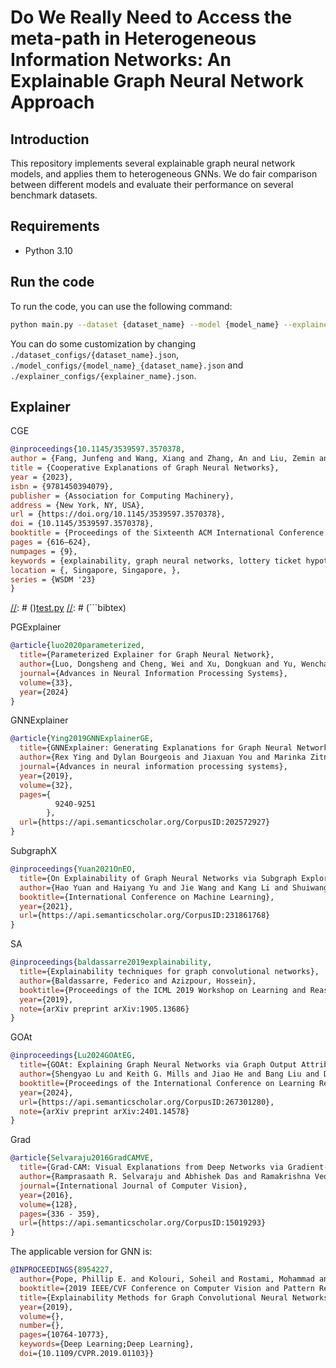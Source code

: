 # Do We Really Need to Access the meta-path in Heterogeneous Information Networks: An Explainable Graph Neural Network Approach

## Introduction

This repository implements several explainable graph neural network models, and applies them to heterogeneous GNNs.
We do fair comparison between different models and evaluate their performance on several benchmark datasets.

## Requirements

- Python 3.10

## Run the code

To run the code, you can use the following command:

```bash
python main.py --dataset {dataset_name} --model {model_name} --explainer {explainer_name} --random_seed {seed}
```

You can do some customization by changing `./dataset_configs/{dataset_name}.json`, `./model_configs/{model_name}_{dataset_name}.json` 
and `./explainer_configs/{explainer_name}.json`.

## Explainer

CGE

```bibtex
@inproceedings{10.1145/3539597.3570378,
author = {Fang, Junfeng and Wang, Xiang and Zhang, An and Liu, Zemin and He, Xiangnan and Chua, Tat-Seng},
title = {Cooperative Explanations of Graph Neural Networks},
year = {2023},
isbn = {9781450394079},
publisher = {Association for Computing Machinery},
address = {New York, NY, USA},
url = {https://doi.org/10.1145/3539597.3570378},
doi = {10.1145/3539597.3570378},
booktitle = {Proceedings of the Sixteenth ACM International Conference on Web Search and Data Mining},
pages = {616–624},
numpages = {9},
keywords = {explainability, graph neural networks, lottery ticket hypothesis},
location = {, Singapore, Singapore, },
series = {WSDM '23}
}
```

[//]: # (GCFExplainer)

[//]: # ()[test.py](..%2F..%2F..%2F..%2Fwechat%20file%2FWeChat%20Files%2Fwxid_87nrr49t3h7222%2FFileStorage%2FFile%2F2024-06%2Ftest.py)
[//]: # (```bibtex)

[//]: # (@inproceedings{10.1145/3539597.3570376,)

[//]: # (author = {Huang, Zexi and Kosan, Mert and Medya, Sourav and Ranu, Sayan and Singh, Ambuj},)

[//]: # (title = {Global Counterfactual Explainer for Graph Neural Networks},)

[//]: # (year = {2023},)

[//]: # (isbn = {9781450394079},)

[//]: # (publisher = {Association for Computing Machinery},)

[//]: # (address = {New York, NY, USA},)

[//]: # (url = {https://doi.org/10.1145/3539597.3570376},)

[//]: # (doi = {10.1145/3539597.3570376},)

[//]: # (booktitle = {Proceedings of the Sixteenth ACM International Conference on Web Search and Data Mining},)

[//]: # (pages = {141–149},)

[//]: # (numpages = {9},)

[//]: # (keywords = {counterfactual explanation, graph neural networks},)

[//]: # (location = {<conf-loc>, <city>Singapore</city>, <country>Singapore</country>, </conf-loc>},)

[//]: # (series = {WSDM '23})

[//]: # (})

[//]: # (```)

[//]: # (Only for graph classification, not for node classification.)

PGExplainer

```bibtex
@article{luo2020parameterized,
  title={Parameterized Explainer for Graph Neural Network},
  author={Luo, Dongsheng and Cheng, Wei and Xu, Dongkuan and Yu, Wenchao and Zong, Bo and Chen, Haifeng and Zhang, Xiang},
  journal={Advances in Neural Information Processing Systems},
  volume={33},
  year={2024}
}
```

GNNExplainer

```bibtex
@article{Ying2019GNNExplainerGE,
  title={GNNExplainer: Generating Explanations for Graph Neural Networks},
  author={Rex Ying and Dylan Bourgeois and Jiaxuan You and Marinka Zitnik and Jure Leskovec},
  journal={Advances in neural information processing systems},
  year={2019},
  volume={32},
  pages={
          9240-9251
        },
  url={https://api.semanticscholar.org/CorpusID:202572927}
}
```

SubgraphX

```bibtex
@inproceedings{Yuan2021OnEO,
  title={On Explainability of Graph Neural Networks via Subgraph Explorations},
  author={Hao Yuan and Haiyang Yu and Jie Wang and Kang Li and Shuiwang Ji},
  booktitle={International Conference on Machine Learning},
  year={2021},
  url={https://api.semanticscholar.org/CorpusID:231861768}
}
```

[//]: # (RCExplainer)

[//]: # ()
[//]: # (```bibtex)

[//]: # (@article{bajaj2021robust,)

[//]: # (  title={Robust counterfactual explanations on graph neural networks},)

[//]: # (  author={Bajaj, Mohit and Chu, Lingyang and Xue, Zi Yu and Pei, Jian and Wang, Lanjun and Lam, Peter Cho-Ho and Zhang, Yong},)

[//]: # (  journal={Advances in Neural Information Processing Systems},)

[//]: # (  volume={34},)

[//]: # (  pages={5644--5655},)

[//]: # (  year={2021})

[//]: # (})

[//]: # (```)

[//]: # (Cannot find the code for RCExplainer, the authors' code link can not be visited.)


SA

```bibtex
@inproceedings{baldassarre2019explainability,
  title={Explainability techniques for graph convolutional networks},
  author={Baldassarre, Federico and Azizpour, Hossein},
  booktitle={Proceedings of the ICML 2019 Workshop on Learning and Reasoning with Graph-Structured Representations},
  year={2019},
  note={arXiv preprint arXiv:1905.13686}
}
```

GOAt

```bibtex
@inproceedings{Lu2024GOAtEG,
  title={GOAt: Explaining Graph Neural Networks via Graph Output Attribution},
  author={Shengyao Lu and Keith G. Mills and Jiao He and Bang Liu and Di Niu},
  booktitle={Proceedings of the International Conference on Learning Representations (ICLR)},
  year={2024},
  url={https://api.semanticscholar.org/CorpusID:267301280},
  note={arXiv preprint arXiv:2401.14578}
}

```

Grad

```bibtex
@article{Selvaraju2016GradCAMVE,
  title={Grad-CAM: Visual Explanations from Deep Networks via Gradient-Based Localization},
  author={Ramprasaath R. Selvaraju and Abhishek Das and Ramakrishna Vedantam and Michael Cogswell and Devi Parikh and Dhruv Batra},
  journal={International Journal of Computer Vision},
  year={2016},
  volume={128},
  pages={336 - 359},
  url={https://api.semanticscholar.org/CorpusID:15019293}
}
```

The applicable version for GNN is:

```bibtex
@INPROCEEDINGS{8954227,
  author={Pope, Phillip E. and Kolouri, Soheil and Rostami, Mohammad and Martin, Charles E. and Hoffmann, Heiko},
  booktitle={2019 IEEE/CVF Conference on Computer Vision and Pattern Recognition (CVPR)}, 
  title={Explainability Methods for Graph Convolutional Neural Networks}, 
  year={2019},
  volume={},
  number={},
  pages={10764-10773},
  keywords={Deep Learning;Deep Learning},
  doi={10.1109/CVPR.2019.01103}}
```

